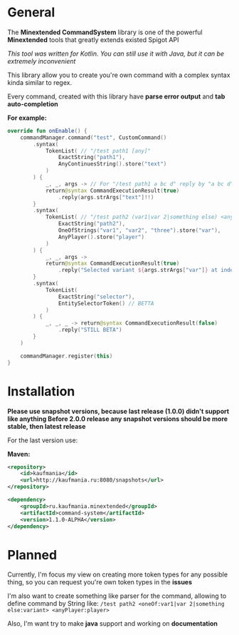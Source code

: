 # General
The **Minextended CommandSystem** library is one of the powerful **Minextended** tools that greatly extends existed Spigot API

_This tool was written for Kotlin. You can still use it with Java, but it can be extremely inconvenient_

This library allow you to create you're own command with a complex syntax kinda similar to regex. 

Every command, created with this library have **parse error output** and **tab auto-completion**

**For example:**
```kotlin
override fun onEnable() {
    commandManager.command("test", CustomCommand()
        .syntax(
            TokenList( // "/test path1 [any]"
                ExactString("path1"),
                AnyContinuesString().store("text")
            )
        ) {
            _, _, args -> // For "/test path1 a bc d" reply by "a bc d"
            return@syntax CommandExecutionResult(true)
                .reply(args.strArgs["text"]!!)
        }
        .syntax(
            TokenList( // "/test path2 (var1|var 2|something else) <anyPlayer>"
                ExactString("path2"),
                OneOfStrings("var1", "var2", "three").store("var"),
                AnyPlayer().store("player")
            )
        ) {
            _, _, args ->
            return@syntax CommandExecutionResult(true)
                .reply("Selected variant ${args.strArgs["var"]} at index ${args.intArgs["var"]} with player ${args.strArgs["player"]}")
        }
        .syntax(
            TokenList(
                ExactString("selector"),
                EntitySelectorToken() // BETTA
            )
        ) {
            _, _, _ -> return@syntax CommandExecutionResult(false)
                .reply("STILL BETA")
        }
    )

    commandManager.register(this)
}
```

# Installation
**Please use snapshot versions, because last release (1.0.0) didn't support like anything
Before 2.0.0 release any snapshot versions should be more stable, then latest release**

For the last version use:

**Maven:**
```xml
<repository>
    <id>kaufmania</id>
    <url>http://kaufmania.ru:8080/snapshots</url>
</repository>
```
```xml
<dependency>
    <groupId>ru.kaufmania.minextended</groupId>
    <artifactId>command-system</artifactId>
    <version>1.1.0-ALPHA</version>
</dependency>
```

# Planned
Currently, I'm focus my view on creating more token types for any possible thing, so you can request you're own token types in the **issues**

I'm also want to create something like parser for the command, allowing to define command by String like: `/test path2 <oneOf:var1|var 2|something else:variant> <anyPlayer:player>` 

Also, I'm want try to make **java** support and working on **documentation**